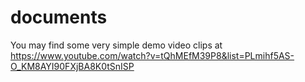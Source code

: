 # documents

You may find some very simple demo video clips at https://www.youtube.com/watch?v=tQhMEfM39P8&list=PLmihf5AS-O_KM8AYI90FXjBA8K0tSnISP
